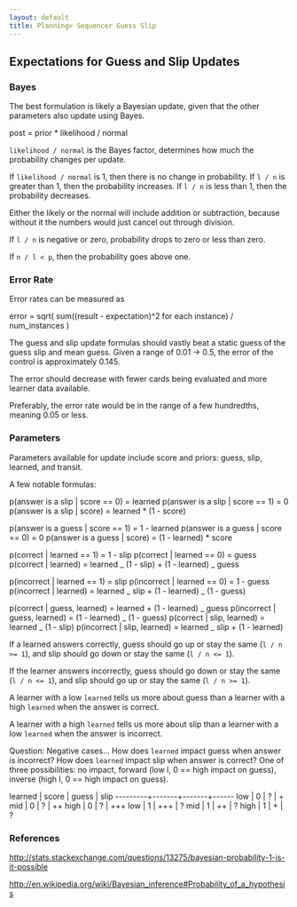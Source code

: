 ```yaml
---
layout: default
title: Planning> Sequencer Guess Slip
---
```


## Expectations for Guess and Slip Updates

### Bayes

The best formulation is likely a Bayesian update, given that the other parameters also update using Bayes.

post = prior \* likelihood / normal

`likelihood / normal` is the Bayes factor, determines how much the probability changes per update.

If `likelihood / normal` is 1, then there is no change in probability. If `l / n` is greater than 1, then the probability increases. If `l / n` is less than 1, then the probability decreases.

Either the likely or the normal will include addition or subtraction, because without it the numbers would just cancel out through division.

If `l / n` is negative or zero, probability drops to zero or less than zero.

If `n / l < p`, then the probability goes above one.

### Error Rate

Error rates can be measured as

error = sqrt(
sum((result - expectation)^2 for each instance)
/ num_instances
)

The guess and slip update formulas should vastly beat a static guess of the guess slip and mean guess. Given a range of 0.01 -> 0.5, the error of the control is approximately 0.145.

The error should decrease with fewer cards being evaluated and more learner data available.

Preferably, the error rate would be in the range of a few hundredths, meaning 0.05 or less.

### Parameters

Parameters available for update include score and priors: guess, slip, learned, and transit.

A few notable formulas:

p(answer is a slip | score == 0) = learned
p(answer is a slip | score == 1) = 0
p(answer is a slip | score) = learned \* (1 - score)

p(answer is a guess | score == 1) = 1 - learned
p(answer is a guess | score == 0) = 0
p(answer is a guess | score) = (1 - learned) \* score

p(correct | learned == 1) = 1 - slip
p(correct | learned == 0) = guess
p(correct | learned) = learned _ (1 - slip) + (1 - learned) _ guess

p(incorrect | learned == 1) = slip
p(incorrect | learned == 0) = 1 - guess
p(incorrect | learned) = learned _ slip + (1 - learned) _ (1 - guess)

p(correct | guess, learned) = learned + (1 - learned) _ guess
p(incorrect | guess, learned) = (1 - learned) _ (1 - guess)
p(correct | slip, learned) = learned _ (1 - slip)
p(incorrect | slip, learned) = learned _ slip + (1 - learned)

If a learned answers correctly, guess should go up or stay the same (`l / n >= 1`), and slip should go down or stay the same (`l / n <= 1`).

If the learner answers incorrectly, guess should go down or stay the same (`l / n <= 1`), and slip should go up or stay the same (`l / n >= 1`).

A learner with a low `learned` tells us more about guess than a learner with a high `learned` when the answer is correct.

A learner with a high `learned` tells us more about slip than a learner with a low `learned` when the answer is incorrect.

Question: Negative cases... How does `learned` impact guess when answer is incorrect? How does `learned` impact slip when answer is correct? One of three possibilities: no impact, forward (low l, 0 == high impact on guess), inverse (high l, 0 == high impact on guess).

learned | score | guess | slip
---------+-------+-------+------
low | 0 | ? | +
mid | 0 | ? | ++
high | 0 | ? | +++
low | 1 | +++ | ?
mid | 1 | ++ | ?
high | 1 | + | ?

### References

http://stats.stackexchange.com/questions/13275/bayesian-probability-1-is-it-possible

http://en.wikipedia.org/wiki/Bayesian_inference#Probability_of_a_hypothesis
